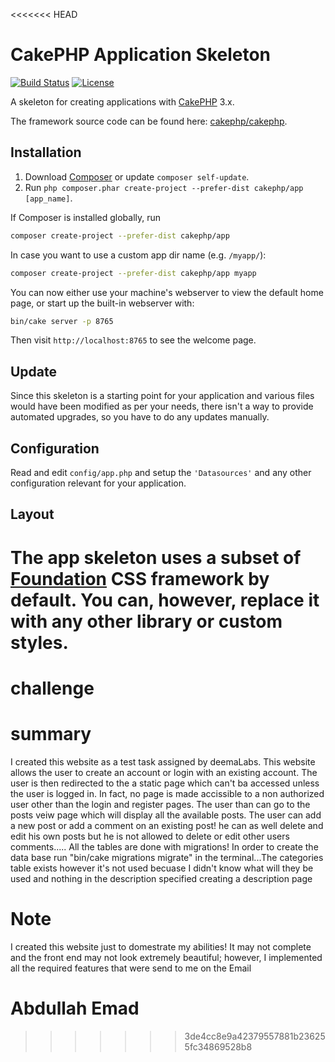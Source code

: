<<<<<<< HEAD
# CakePHP Application Skeleton

[![Build Status](https://img.shields.io/travis/cakephp/app/master.svg?style=flat-square)](https://travis-ci.org/cakephp/app)
[![License](https://img.shields.io/packagist/l/cakephp/app.svg?style=flat-square)](https://packagist.org/packages/cakephp/app)

A skeleton for creating applications with [CakePHP](http://cakephp.org) 3.x.

The framework source code can be found here: [cakephp/cakephp](https://github.com/cakephp/cakephp).

## Installation

1. Download [Composer](http://getcomposer.org/doc/00-intro.md) or update `composer self-update`.
2. Run `php composer.phar create-project --prefer-dist cakephp/app [app_name]`.

If Composer is installed globally, run

```bash
composer create-project --prefer-dist cakephp/app
```

In case you want to use a custom app dir name (e.g. `/myapp/`):

```bash
composer create-project --prefer-dist cakephp/app myapp
```

You can now either use your machine's webserver to view the default home page, or start
up the built-in webserver with:

```bash
bin/cake server -p 8765
```

Then visit `http://localhost:8765` to see the welcome page.

## Update

Since this skeleton is a starting point for your application and various files
would have been modified as per your needs, there isn't a way to provide
automated upgrades, so you have to do any updates manually.

## Configuration

Read and edit `config/app.php` and setup the `'Datasources'` and any other
configuration relevant for your application.

## Layout

The app skeleton uses a subset of [Foundation](http://foundation.zurb.com/) CSS
framework by default. You can, however, replace it with any other library or
custom styles.
=======
# challenge

# summary
I created this website as a test task assigned by deemaLabs. This website allows the user to create an account or login with an existing account. The user is then redirected to the a static page which can't ba accessed unless the user is logged in. In fact, no page is made accissible to a non authorized user other than the login and register pages. The user than can go to the posts veiw page which will display all the available posts. The user can add a new post or add a comment on an existing post! he can as well delete and edit his own posts but he is not allowed to delete or edit other users comments..... All the tables are done with migrations! In order to create the data base run "bin/cake migrations migrate" in the terminal...The categories table exists however it's not used becuase I didn't know what will they be used and nothing in the description specified creating a description page



# Note

I created this website just to domestrate my abilities! It may not complete and the front end may not look extremely beautiful; however, I implemented all the required features that were send to me on the Email


# Abdullah Emad
>>>>>>> 3de4cc8e9a42379557881b236255fc34869528b8
